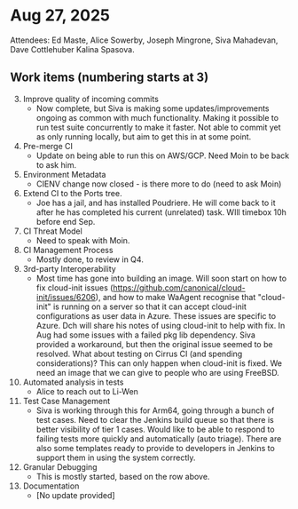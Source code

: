 # Aug 27, 2025

Attendees:  Ed Maste, Alice Sowerby, Joseph Mingrone,  Siva Mahadevan, Dave Cottlehuber Kalina Spasova.

## Work items (numbering starts at 3\)

3. Improve quality of incoming commits  
   * Now complete, but Siva is making some updates/improvements ongoing as common with much functionality. Making it possible to run test suite concurrently to make it faster. Not able to commit yet as only running locally, but aim to get this in at some point.  
4. Pre-merge CI  
   * Update on being able to run this on AWS/GCP. Need Moin to be back to ask him.  
5. Environment Metadata  
   * CIENV change now closed \- is there more to do (need to ask Moin)  
6. Extend CI to the Ports tree.  
   * Joe has a jail, and has installed Poudriere. He will come back to it after he has completed his current (unrelated) task. WIll timebox 10h before end Sep.  
7. CI Threat Model  
   * Need to speak with Moin.  
8. CI Management Process  
   * Mostly done, to review in Q4.  
9. 3rd-party Interoperability  
   * Most time has gone into building an image. Will soon start on how to fix cloud-init issues (https://github.com/canonical/cloud-init/issues/6206), and how to make WaAgent recognise that "cloud-init" is running on a server so that it can accept cloud-init configurations as user data in Azure. These issues are specific to Azure. Dch will share his notes of using cloud-init to help with fix. In Aug had some issues with a failed pkg lib dependency. Siva provided a workaround, but then the original issue seemed to be resolved. What about testing on Cirrus CI (and spending considerations)? This can only happen when cloud-init is fixed. We need an image that we can give to people who are using FreeBSD.  
10. Automated analysis in tests  
    * Alice to reach out to Li-Wen  
11. Test Case Management  
    * Siva is working through this for Arm64, going through a bunch of test cases. Need to clear the Jenkins build queue so that there is better visibility of tier 1 cases. Would like to be able to respond to failing tests more quickly and automatically (auto triage). There are also some templates ready to provide to developers in Jenkins to support them in using the system correctly.  
12. Granular Debugging  
    * This is mostly started, based on the row above.  
13. Documentation  
    * \[No update provided\]